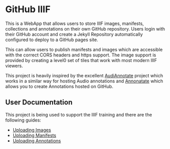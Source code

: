 # GitHub IIIF

This is a WebApp that allows users to store IIIF images, manifests, collections and annotations on their own GitHub repository. Users login with their GitHub account and create a Jekyll Repository automatically configured to deploy to a GitHub pages site.

This can allow users to publish manifests and images which are accessible with the correct CORS headers and https support. The image support is provided by creating a level0 set of tiles that work with most modern IIIF viewers.

This project is heavily inspired by the excellent [AudiAnnotate](https://github.com/hipstas/AudiAnnotate) project which works in a similar way for hosting Audio annotations and [Annonatate](https://github.com/dnoneill/annonatate) which allows you to create Annotations hosted on GitHub.

## User Documentation

This project is being used to support the IIIF training and there are the following guides:

 * [Uploading Images](https://training.iiif.io/iiif-online-workshop/day-two/image-servers/level0-workbench.html)
 * [Uploading Manifests](https://training.iiif.io/iiif-online-workshop/day-three/workbench/)
 * [Uploading Annotations](https://training.iiif.io/iiif-online-workshop/day-four/workbench.html)

